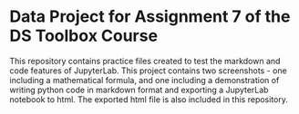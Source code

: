 # Data Project for Assignment 7 of the DS Toolbox Course

This repository contains practice files created to test the markdown and code features of JupyterLab. This project contains two screenshots - one including a mathematical formula, and one including a demonstration of writing python code in markdown format and exporting a JupyterLab notebook to html. The exported html file is also included in this repository. 